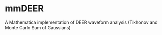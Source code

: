 # mmDEER
A Mathematica implementation of DEER waveform analysis (Tikhonov and Monte Carlo Sum of Gaussians) 
